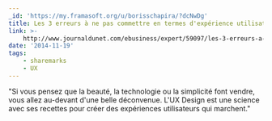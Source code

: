 ```yaml
---
_id: 'https://my.framasoft.org/u/borisschapira/?dcNwDg'
title: Les 3 erreurs à ne pas commettre en termes d'expérience utilisateur
link: >-
    http://www.journaldunet.com/ebusiness/expert/59097/les-3-erreurs-a-ne-pas-commettre-en-termes-d-experience-utilisateur.shtml
date: '2014-11-19'
tags:
    - sharemarks
    - UX
---
```


<div class="markdown"><p>&quot;Si vous pensez que la beauté, la technologie ou la simplicité font vendre, vous allez au-devant d'une belle déconvenue. L'UX Design est une science avec ses recettes pour créer des expériences utilisateurs qui marchent.&quot;
</p></div>
